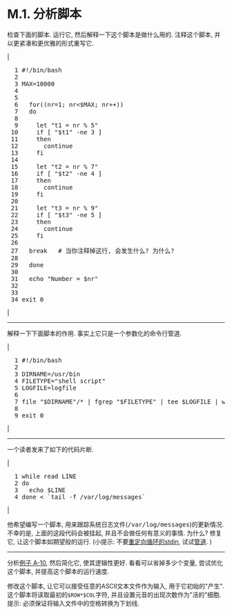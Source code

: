 # M.1\. 分析脚本

检查下面的脚本. 运行它, 然后解释一下这个脚本是做什么用的. 注释这个脚本, 并以更紧凑和更优雅的形式重写它.

| 

<pre class="PROGRAMLISTING">  1 #!/bin/bash
  2 
  3 MAX=10000
  4 
  5 
  6   for((nr=1; nr<$MAX; nr++))
  7   do
  8 
  9     let "t1 = nr % 5"
 10     if [ "$t1" -ne 3 ]
 11     then
 12       continue
 13     fi
 14 
 15     let "t2 = nr % 7"
 16     if [ "$t2" -ne 4 ]
 17     then
 18       continue
 19     fi
 20 
 21     let "t3 = nr % 9"
 22     if [ "$t3" -ne 5 ]
 23     then
 24       continue
 25     fi
 26 
 27   break   # 当你注释掉这行, 会发生什么? 为什么? 
 28 
 29   done
 30 
 31   echo "Number = $nr"
 32 
 33 
 34 exit 0</pre>

 |

---

解释一下下面脚本的作用. 事实上它只是一个参数化的命令行管道.

| 

<pre class="PROGRAMLISTING">  1 #!/bin/bash
  2 
  3 DIRNAME=/usr/bin
  4 FILETYPE="shell script"
  5 LOGFILE=logfile
  6 
  7 file "$DIRNAME"/* | fgrep "$FILETYPE" | tee $LOGFILE | wc -l
  8 
  9 exit 0</pre>

 |

---

一个读者发来了如下的代码片断.

| 

<pre class="PROGRAMLISTING">  1 while read LINE
  2 do
  3   echo $LINE
  4 done < `tail -f /var/log/messages`</pre>

 |

他希望编写一个脚本, 用来跟踪系统日志文件(<tt class="FILENAME">/var/log/messages</tt>)的更新情况. 不幸的是, 上面的这段代码会被挂起, 并且不会做任何有意义的事情. 为什么? 修复它, 让这个脚本如期望般的运行. (小提示: 不要[重定向循环的stdin](redircb.md#REDIRREF), 试试[管道](special-chars.md#PIPEREF). )

---

分析[例子 A-10](contributed-scripts.md#LIFESLOW), 然后简化它, 使其逻辑性更好. 看看可以省掉多少个变量, 尝试优化这个脚本, 并提高这个脚本的运行速度.

修改这个脚本, 让它可以接受任意的ASCII文本文件作为输入, 用于它初始的"产生". 这个脚本将读取最初的`$ROW*$COL`字符, 并且设置元音的出现次数作为<span class="QUOTE">"活的"</span>细胞. 提示: 必须保证将输入文件中的空格转换为下划线.